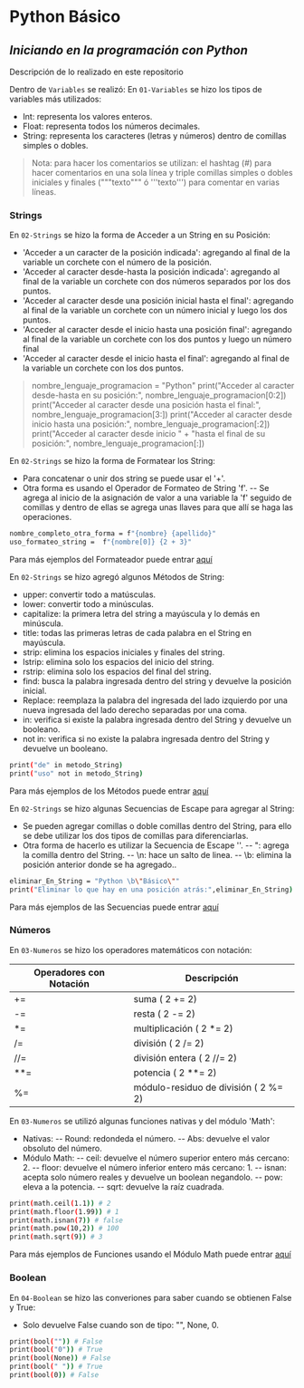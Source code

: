 # Python Básico
## _Iniciando en la programación con Python_
Descripción de lo realizado en este repositorio

Dentro de `Variables` se realizó:
En `01-Variables` se hizo los tipos de variables más utilizados:
- Int: representa los valores enteros.
- Float: representa todos los números decimales.
- String: representa los caracteres (letras y números) dentro de comillas simples o dobles.

> Nota: para hacer los comentarios se utilizan: el hashtag (#) para hacer comentarios en una sola línea y triple comillas simples o dobles iniciales y finales ("""texto""" ó '''texto''') para comentar en varias líneas.

### Strings

En `02-Strings` se hizo la forma de Acceder a un String en su Posición:
- 'Acceder a un caracter de la posición indicada': agregando al final de la variable un corchete con el número de la posición.
- 'Acceder al caracter desde-hasta la posición indicada': agregando al final de la variable un corchete con dos números separados por los dos puntos.
- 'Acceder al caracter desde una posición inicial hasta el final': agregando al final de la variable un corchete con un número inicial y luego los dos puntos.
- 'Acceder al caracter desde el inicio hasta una posición final': agregando al final de la variable un corchete con los dos puntos y luego un número final 
- 'Acceder al caracter desde el inicio hasta el final': agregando al final de la variable un corchete con los dos puntos.


> nombre_lenguaje_programacion = "Python"
> print("Acceder al caracter desde-hasta en su posición:", nombre_lenguaje_programacion[0:2])
> print("Acceder al caracter desde una posición hasta el final:",
      nombre_lenguaje_programacion[3:])
> print("Acceder al caracter desde inicio hasta una posición:",
      nombre_lenguaje_programacion[:2])
> print("Acceder al caracter desde inicio " +
      "hasta el final de su posición:", nombre_lenguaje_programacion[:])


En `02-Strings` se hizo la forma de Formatear los String:
- Para concatenar o unir dos string se puede usar el '+'.
- Otra forma es usando el Operador de Formateo de String 'f'.
-- Se agrega al inicio de la asignación de valor a una variable la 'f' seguido de comillas y dentro de ellas se agrega unas llaves para que allí se haga las operaciones.

```sh
nombre_completo_otra_forma = f"{nombre} {apellido}"
uso_formateo_string =  f"{nombre[0]} {2 + 3}"
```

Para más ejemplos del Formateador puede entrar [aquí][formatearString]

En `02-Strings` se hizo agregó algunos Métodos de String:
- upper: convertir todo a matúsculas.
- lower: convertir todo a minúsculas.
- capitalize: la primera letra del string a mayúscula y lo demás en minúscula.
- title: todas las primeras letras de cada palabra en el String en mayúscula.
- strip: elimina los espacios iniciales y finales del string.
- lstrip: elimina solo los espacios del inicio del string.
- rstrip: elimina solo los espacios del final del string.
- find: busca la palabra ingresada dentro del string y devuelve la posición inicial.
- Replace: reemplaza la palabra del ingresada del lado izquierdo por una nueva ingresada del lado derecho separadas por una coma.
- in: verifica si existe la palabra ingresada dentro del String y devuelve un booleano.
- not in: verifica si no existe la palabra ingresada dentro del String y devuelve un booleano.

```sh
print("de" in metodo_String)
print("uso" not in metodo_String)
```

Para más ejemplos de los Métodos puede entrar [aquí][metodosString]

En `02-Strings` se hizo algunas Secuencias de Escape para agregar al String:
- Se pueden agregar comillas o doble comillas dentro del String, para ello se debe utilizar los dos tipos de comillas para diferenciarlas.
- Otra forma de hacerlo es utilizar la Secuencia de Escape '\'.
-- \": agrega la comilla dentro del String.
-- \n: hace un salto de linea.
-- \b: elimina la posición anterior donde se ha agregado..

```sh
eliminar_En_String = "Python \b\"Básico\""
print("Eliminar lo que hay en una posición atrás:",eliminar_En_String)
```

Para más ejemplos de las Secuencias puede entrar [aquí][secuenciaescape]

### Números

En `03-Numeros`  se hizo los operadores matemáticos con notación:

| Operadores con Notación | Descripción |
| ------ | ------ |
| += | suma ( 2 += 2) |
| -= | resta ( 2 -= 2) |
| *= | multiplicación ( 2 *= 2) |
| /= | división ( 2 /= 2) |
| //= | división entera ( 2 //= 2) |
| **= | potencia ( 2 **= 2) |
| %=  | módulo-residuo de división ( 2 %= 2) |

En `03-Numeros`  se utilizó algunas funciones nativas y del módulo 'Math':
- Nativas:
-- Round: redondeda el número.
-- Abs: devuelve el valor obsoluto del número.
- Módulo Math:
-- ceil: devuelve el número superior entero más cercano: 2.
-- floor: devuelve el número inferior entero más cercano: 1.
-- isnan: acepta solo número reales y devuelve un boolean negandolo.
-- pow: eleva a la potencia.
-- sqrt: devuelve la raíz cuadrada.

```sh
print(math.ceil(1.1)) # 2
print(math.floor(1.99)) # 1
print(math.isnan(7)) # false
print(math.pow(10,2)) # 100
print(math.sqrt(9)) # 3
```

Para más ejemplos de Funciones usando el Módulo Math puede entrar [aquí][moduloMath]


### Boolean

En `04-Boolean` se hizo las converiones para saber cuando se obtienen False y True:
- Solo devuelve False cuando son de tipo: "", None, 0.

```sh
print(bool("")) # False
print(bool("0")) # True
print(bool(None)) # False
print(bool(" ")) # True
print(bool(0)) # False
```


[//]: # (Enlaces a la documentación)

[formatearString]: <https://docs.python.org/es/3/reference/lexical_analysis.html#formatted-string-literals>
[metodosString]: <https://docs.python.org/3/library/stdtypes.html#string-methods>
[secuenciaescape]: <https://docs.python.org/es/3/reference/lexical_analysis.html#literals>
[moduloMath]:<https://docs.python.org/3/library/math.html>
